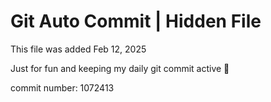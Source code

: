 # Git Auto Commit | Hidden File

This file was added Feb 12, 2025

Just for fun and keeping my daily git commit active 🤪

commit number: 1072413
